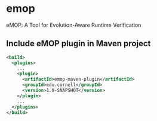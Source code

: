 # emop
eMOP: A Tool for Evolution-Aware Runtime Verification

## Include eMOP plugin in Maven project

```xml
<build>
  <plugins>
    ...
    <plugin>
      <artifactId>emop-maven-plugin</artifactId>
      <groupId>edu.cornell</groupId>
      <version>1.0-SNAPSHOT</version>
    </plugin>
    ...
  </plugins>
</build>
```
